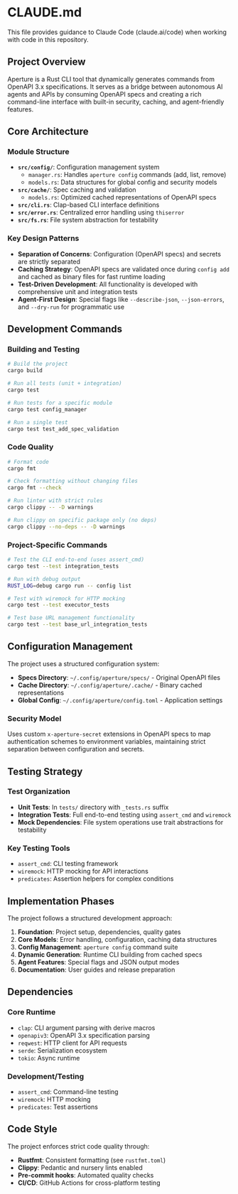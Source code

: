 # CLAUDE.md

This file provides guidance to Claude Code (claude.ai/code) when working with code in this repository.

## Project Overview

Aperture is a Rust CLI tool that dynamically generates commands from OpenAPI 3.x specifications. It serves as a bridge between autonomous AI agents and APIs by consuming OpenAPI specs and creating a rich command-line interface with built-in security, caching, and agent-friendly features.

## Core Architecture

### Module Structure
- **`src/config/`**: Configuration management system
  - `manager.rs`: Handles `aperture config` commands (add, list, remove)
  - `models.rs`: Data structures for global config and security models
- **`src/cache/`**: Spec caching and validation
  - `models.rs`: Optimized cached representations of OpenAPI specs
- **`src/cli.rs`**: Clap-based CLI interface definitions
- **`src/error.rs`**: Centralized error handling using `thiserror`
- **`src/fs.rs`**: File system abstraction for testability

### Key Design Patterns
- **Separation of Concerns**: Configuration (OpenAPI specs) and secrets are strictly separated
- **Caching Strategy**: OpenAPI specs are validated once during `config add` and cached as binary files for fast runtime loading
- **Test-Driven Development**: All functionality is developed with comprehensive unit and integration tests
- **Agent-First Design**: Special flags like `--describe-json`, `--json-errors`, and `--dry-run` for programmatic use

## Development Commands

### Building and Testing
```bash
# Build the project
cargo build

# Run all tests (unit + integration)
cargo test

# Run tests for a specific module
cargo test config_manager

# Run a single test
cargo test test_add_spec_validation
```

### Code Quality
```bash
# Format code
cargo fmt

# Check formatting without changing files
cargo fmt --check

# Run linter with strict rules
cargo clippy -- -D warnings

# Run clippy on specific package only (no deps)
cargo clippy --no-deps -- -D warnings
```

### Project-Specific Commands
```bash
# Test the CLI end-to-end (uses assert_cmd)
cargo test --test integration_tests

# Run with debug output
RUST_LOG=debug cargo run -- config list

# Test with wiremock for HTTP mocking
cargo test --test executor_tests

# Test base URL management functionality
cargo test --test base_url_integration_tests
```

## Configuration Management

The project uses a structured configuration system:
- **Specs Directory**: `~/.config/aperture/specs/` - Original OpenAPI files
- **Cache Directory**: `~/.config/aperture/.cache/` - Binary cached representations
- **Global Config**: `~/.config/aperture/config.toml` - Application settings

### Security Model
Uses custom `x-aperture-secret` extensions in OpenAPI specs to map authentication schemes to environment variables, maintaining strict separation between configuration and secrets.

## Testing Strategy

### Test Organization
- **Unit Tests**: In `tests/` directory with `_tests.rs` suffix
- **Integration Tests**: Full end-to-end testing using `assert_cmd` and `wiremock`
- **Mock Dependencies**: File system operations use trait abstractions for testability

### Key Testing Tools
- `assert_cmd`: CLI testing framework
- `wiremock`: HTTP mocking for API interactions
- `predicates`: Assertion helpers for complex conditions

## Implementation Phases

The project follows a structured development approach:
1. **Foundation**: Project setup, dependencies, quality gates
2. **Core Models**: Error handling, configuration, caching data structures
3. **Config Management**: `aperture config` command suite
4. **Dynamic Generation**: Runtime CLI building from cached specs
5. **Agent Features**: Special flags and JSON output modes
6. **Documentation**: User guides and release preparation

## Dependencies

### Core Runtime
- `clap`: CLI argument parsing with derive macros
- `openapiv3`: OpenAPI 3.x specification parsing
- `reqwest`: HTTP client for API requests
- `serde`: Serialization ecosystem
- `tokio`: Async runtime

### Development/Testing
- `assert_cmd`: Command-line testing
- `wiremock`: HTTP mocking
- `predicates`: Test assertions

## Code Style

The project enforces strict code quality through:
- **Rustfmt**: Consistent formatting (see `rustfmt.toml`)
- **Clippy**: Pedantic and nursery lints enabled
- **Pre-commit hooks**: Automated quality checks
- **CI/CD**: GitHub Actions for cross-platform testing